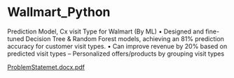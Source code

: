 # Wallmart_Python
 Prediction Model, Cx visit Type for Walmart (By ML) • Designed and fine-tuned Decision Tree &amp; Random Forest models, achieving an 81% prediction accuracy for customer visit types.  • Can improve revenue by 20% based on predicted visit types – Personalized offers/products by grouping visit types

[ProblemStatemet.docx.pdf](https://github.com/user-attachments/files/16143154/ProblemStatemet.docx.pdf)
